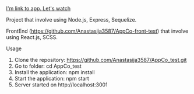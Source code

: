 [I'm link to app. Let's watch](https://anastasiia-appco.herokuapp.com/)

Project that involve using Node.js, Express, Sequelize. 

FrontEnd (https://github.com/Anastasija3587/AppCo-front-test) that involve using React.js, SCSS.

Usage

1. Clone the repository: https://github.com/Anastasija3587/AppCo_test.git
2. Go to folder: cd AppCo_test
3. Install the application: npm install
4. Start the application: npm start
5. Server started on http://localhost:3001
